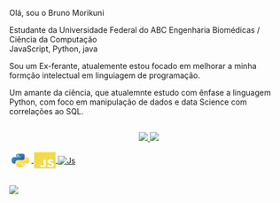 Olá, sou o Bruno Morikuni

Estudante da Universidade Federal do ABC 
Engenharia Biomédicas / Ciência da Computação  
JavaScript, Python, java 

Sou um Ex-ferante, atualemente estou focado em melhorar a minha formção intelectual em linguiagem de programação.

Um amante da ciência, que atualemnte estudo com ênfase a linguagem Python, com foco em manipulação de dados e data Science com correlações ao SQL.
##
<div align="center">
  <a href="https://github.com/brunomorikuni">
  <img height="180em" src="https://github-readme-stats.vercel.app/api?username=brunoMorikuni&show_icons=true&theme=dark&include_all_commits=true&count_private=true"/>
  <img height="180em" src="https://github-readme-stats.vercel.app/api/top-langs/?username=brunoMorikuni&layout=compact&langs_count=7&theme=dark"/>

</div><br>


<div>
 <img align="center" alt="Python" height="30" width="40" src="https://raw.githubusercontent.com/devicons/devicon/master/icons/python/python-original.svg">
 <img align="center" alt="Js" height="30" width="40" src="https://raw.githubusercontent.com/devicons/devicon/master/icons/javascript/javascript-plain.svg">
 <img align="center" alt="Js" height="30" width="40"src="https://cdn.jsdelivr.net/gh/devicons/devicon/icons/java/java-original-wordmark.svg" />
</div>

##
<div>
<a href="https://www.linkedin.com/in/brunomorikuni/" target="_blank"><img src="https://img.shields.io/badge/-LinkedIn-%230077B5?style=for-the-badge&logo=linkedin&logoColor=white" target="_blank"></a> 
</div>
